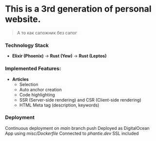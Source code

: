 # This is a 3rd generation of personal website.

> А то как сапожник без сапог

### Technology Stack
- **Elixir (Phoenix)** → **Rust (Yew)** → **Rust (Leptos)**

### Implemented Features:
- **Articles**
    - Selection
    - Auto anchor creation
    - Code highlighting
    - SSR (Server-side rendering) and CSR (Client-side rendering)
    - HTML Meta tag (description, keywords)

### Deployment

Continuous deployment on *main* branch push
Deployed as DigitalOcean App using *misc/Dockerfile*
Connected to *phantie.dev*
SSL included
